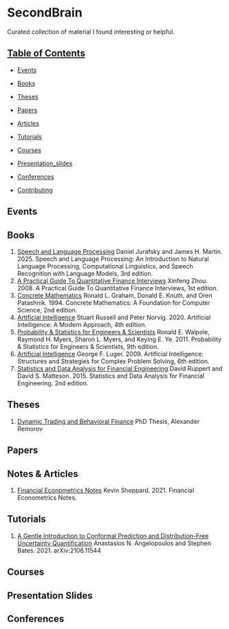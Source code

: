 # SecondBrain

Curated collection of material I found interesting or helpful.

## [Table of Contents]()

* [Events](#events)

* [Books](#books)

* [Theses](#theses)

* [Papers](#papers)

* [Articles](#articles)

* [Tutorials](#tutorials)

* [Courses](#courses)

* [Presentation_slides](#presentation-slides)

* [Conferences](#conferences)

* [Contributing](#contributing)


## Events


## Books
1. [Speech and Language Processing](https://web.stanford.edu/~jurafsky/slp3/ed3book_Jan25.pdf) Daniel Jurafsky and James H. Martin. 2025. Speech and Language Processing: An Introduction to Natural Language Processing, Computational Linguistics, and Speech Recognition with Language Models, 3rd edition.
2. [A Practical Guide To Quantitative Finance Interviews](https://academyflex.com/wp-content/uploads/2024/03/a-practical-guide-to-quantitative-finance-interviews.pdf)  Xinfeng Zhou. 2008. A Practical Guide To Quantitative Finance Interviews, 1st edition.
3. [Concrete Mathematics](https://seriouscomputerist.atariverse.com/media/pdf/book/Concrete%20Mathematics.pdf) Ronald L. Graham, Donald E. Knuth, and Oren Patashnik. 1994. Concrete Mathematics: A Foundation for Computer Science, 2nd edition.
4. [Artificial Intelligence](https://aima.cs.berkeley.edu/) Stuart Russell and Peter Norvig. 2020. Artificial Intelligence: A Modern Approach, 4th edition.
5. [Probability & Statistics for Engineers & Scientists](https://spada.uns.ac.id/pluginfile.php/221008/mod_resource/content/1/ProbabilityStatistics_for_EngineersScientists%289th_Edition%29_Walpole.pdf) Ronald E. Walpole, Raymond H. Myers, Sharon L. Myers, and Keying E. Ye. 2011. Probability & Statistics for Engineers & Scientists, 9th edition.
6. [Artificial Intelligence](https://www.uoitc.edu.iq/images/documents/informatics-institute/exam_materials/artificial%20intelligence%20structures%20and%20strategies%20for%20%20complex%20problem%20solving.pdf) George F. Luger. 2009. Artificial Intelligence: Structures and Strategies for Complex Problem Solving, 6th edition.
7. [Statistics and Data Analysis for Financial Engineering](https://eprints.ukh.ac.id/id/eprint/213/1/2015_Book_StatisticsAndDataAnalysisForFi.pdf) David Ruppert and David S. Matteson. 2015. Statistics and Data Analysis for Financial Engineering. 2nd edition.

## Theses
1. [Dynamic Trading and Behavioral Finance](https://dspace.mit.edu/bitstream/handle/1721.1/107017/970814882-MIT.pdf?sequence=1&isAllowed=y) PhD Thesis, Alexander Remorov

## Papers

## Notes & Articles
1. [Financial Econometrics Notes](https://www.kevinsheppard.com/files/teaching/mfe/notes/financial-econometrics-2020-2021.pdf#page241) Kevin Sheppard. 2021. Financial Econometrics Notes.

## Tutorials
1. [A Gentle Introduction to Conformal Prediction and Distribution-Free Uncertainty Quantification](https://arxiv.org/pdf/2107.07511) Anastasios N. Angelopoulos and Stephen Bates. 2021. arXiv:2106.11544

## Courses

## Presentation Slides

## Conferences
